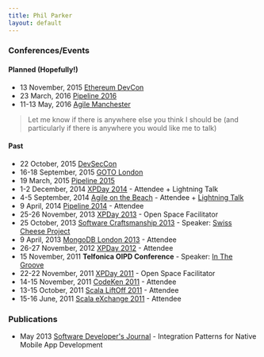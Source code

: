 ```yaml
---
title: Phil Parker
layout: default
---
```


### Conferences/Events

#### Planned (Hopefully!)

- 13 November, 2015 [Ethereum DevCon](https://devcon.ethereum.org/)
- 23 March, 2016 [Pipeline 2016](http://web.pipelineconf.info/)
- 11-13 May, 2016 [Agile Manchester](http://agilemanchester.net/2016/)

> Let me know if there is anywhere else you think I should be (and particularly if there is anywhere you would like me to talk)

#### Past

- 22 October, 2015 [DevSecCon](https://www.devseccon.com/)
- 16-18 September, 2015 [GOTO London](http://gotocon.com/goto-london-2015/)
- 19 March, 2015 [Pipeline 2015](http://web.pipelineconf.info/2015-event/) 
- 1-2 December, 2014 [XPDay 2014](http://xpday.wordpress.com/) - Attendee + Lightning Talk
- 4-5 September, 2014 [Agile on the Beach](http://agileonthebeach.com/) - Attendee + [Lightning Talk](/2014/09/04/architecture-101+domain-alignment/)
- 9 April, 2014 [Pipeline 2014](http://web.pipelineconf.info/2014-event/) - Attendee
- 25-26 November, 2013 [XPDay 2013](http://xpday.wordpress.com/) - Open Space Facilitator
- 25 October, 2013 [Software Craftsmanship 2013](http://www.codemanship.co.uk/softwarecraftsmanship/) - Speaker: [Swiss Cheese Project](http://about.swisscheeseproject.com/sc2013.html)
- 9 April, 2013 [MongoDB London 2013](http://www.mongodb.com/events/mongodb-london-2013) - Attendee
- 26-27 November, 2012 [XPDay 2012](http://xpday.wordpress.com/page/2/) - Attendee
- 15 November, 2011 **Telfonica OIPD Conference** - Speaker: [In The Groove](http://www.youtube.com/watch?v=fTYwj625Tp8)
- 22-22 November, 2011 [XPDay 2011](http://xpday2011.wordpress.com/) - Open Space Facilitator
- 14-15 November, 2011 [CodeKen 2011](http://codeken.com/codeken-2012/codeken-2011.html) - Attendee
- 13-15 October, 2011 [Scala LiftOff 2011](https://skillsmatter.com/conferences/803-scala-lift-off-london-2011) - Attendee
- 15-16 June, 2011 [Scala eXchange 2011](https://skillsmatter.com/conferences/857-scala-exchange-2011) - Attendee

### Publications

- May 2013 [Software Developer's Journal](http://sdjournal.org/new-issue-iphone-development-all-you-have-to-know/) - Integration Patterns for Native Mobile App Development


